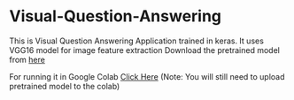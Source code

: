 # Visual-Question-Answering

This is Visual Question Answering Application trained in keras. It uses VGG16 model for image feature extraction
Download the pretrained model from [here](https://drive.google.com/drive/folders/1vlVDWGP_xwBaqZnFFTRwpSDriLxu-tHM?usp=sharing)

For running it in Google Colab [Click Here](https://colab.research.google.com/github/PratikSavla/Visual-Question-Answering/blob/master/VQA_Appplication.ipynb)
(Note: You will still need to upload pretrained model to the colab)
